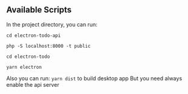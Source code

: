 ## Available Scripts

In the project directory, you can run:

`cd electron-todo-api`

`php -S localhost:8000 -t public`

`cd electron-todo`

`yarn electron`

Also you can run:
`yarn dist`
to build desktop app
But you need always enable the api server
